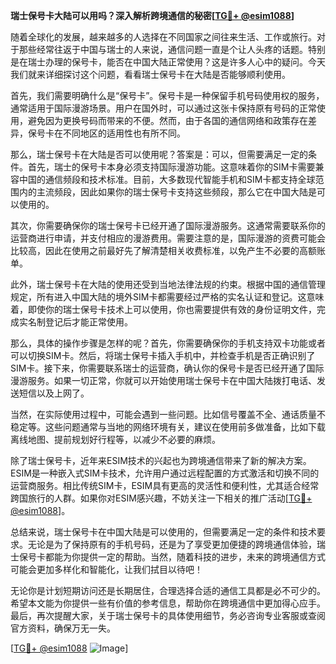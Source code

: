 **瑞士保号卡大陆可以用吗？深入解析跨境通信的秘密[[TG💪+ @esim1088](https://t.me/s/esim1088)]**

随着全球化的发展，越来越多的人选择在不同国家之间往来生活、工作或旅行。对于那些经常往返于中国与瑞士的人来说，通信问题一直是个让人头疼的话题。特别是在瑞士办理的保号卡，能否在中国大陆正常使用？这是许多人心中的疑问。今天我们就来详细探讨这个问题，看看瑞士保号卡在大陆是否能够顺利使用。

首先，我们需要明确什么是“保号卡”。保号卡是一种保留手机号码使用权的服务，通常适用于国际漫游场景。用户在国外时，可以通过这张卡保持原有号码的正常使用，避免因为更换号码而带来的不便。然而，由于各国的通信网络和政策存在差异，保号卡在不同地区的适用性也有所不同。

那么，瑞士保号卡在大陆是否可以使用呢？答案是：可以，但需要满足一定的条件。首先，瑞士的保号卡本身必须支持国际漫游功能。这意味着你的SIM卡需要兼容中国的通信频段和技术标准。目前，大多数现代智能手机和SIM卡都支持全球范围内的主流频段，因此如果你的瑞士保号卡支持这些频段，那么它在中国大陆是可以使用的。

其次，你需要确保你的瑞士保号卡已经开通了国际漫游服务。这通常需要联系你的运营商进行申请，并支付相应的漫游费用。需要注意的是，国际漫游的资费可能会比较高，因此在使用之前最好先了解清楚相关收费标准，以免产生不必要的高额账单。

此外，瑞士保号卡在大陆的使用还受到当地法律法规的约束。根据中国的通信管理规定，所有进入中国大陆的境外SIM卡都需要经过严格的实名认证和登记。这意味着，即使你的瑞士保号卡技术上可以使用，你也需要提供有效的身份证明文件，完成实名制登记后才能正常使用。

那么，具体的操作步骤是怎样的呢？首先，你需要确保你的手机支持双卡功能或者可以切换SIM卡。然后，将瑞士保号卡插入手机中，并检查手机是否正确识别了SIM卡。接下来，你需要联系瑞士的运营商，确认你的保号卡是否已经开通了国际漫游服务。如果一切正常，你就可以开始使用瑞士保号卡在中国大陆拨打电话、发送短信以及上网了。

当然，在实际使用过程中，可能会遇到一些问题。比如信号覆盖不全、通话质量不稳定等。这些问题通常与当地的网络环境有关，建议在使用前多做准备，比如下载离线地图、提前规划好行程等，以减少不必要的麻烦。

除了瑞士保号卡，近年来ESIM技术的兴起也为跨境通信带来了新的解决方案。ESIM是一种嵌入式SIM卡技术，允许用户通过远程配置的方式激活和切换不同的运营商服务。相比传统SIM卡，ESIM具有更高的灵活性和便利性，尤其适合经常跨国旅行的人群。如果你对ESIM感兴趣，不妨关注一下相关的推广活动[[TG💪+ @esim1088](https://t.me/s/esim1088)]。

总结来说，瑞士保号卡在中国大陆是可以使用的，但需要满足一定的条件和技术要求。无论是为了保持原有的手机号码，还是为了享受更加便捷的跨境通信体验，瑞士保号卡都能为你提供一定的帮助。当然，随着科技的进步，未来的跨境通信方式可能会更加多样化和智能化，让我们拭目以待吧！

无论你是计划短期访问还是长期居住，合理选择合适的通信工具都是必不可少的。希望本文能为你提供一些有价值的参考信息，帮助你在跨境通信中更加得心应手。最后，再次提醒大家，关于瑞士保号卡的具体使用细节，务必咨询专业客服或查阅官方资料，确保万无一失。

[[TG💪+ @esim1088](https://t.me/s/esim1088) ![Image](https://i.postimg.cc/4NQfJmqS/Snipaste-2025-05-13-00-14-12.png)]